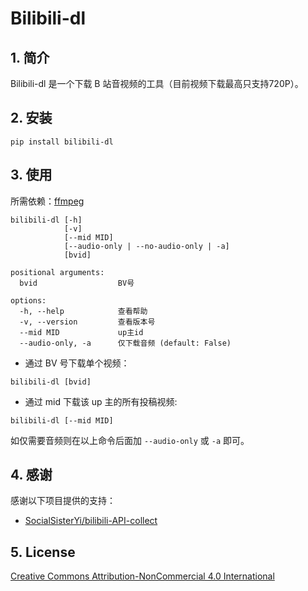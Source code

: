 # Bilibili-dl

## 1. 简介

Bilibili-dl 是一个下载 B 站音视频的工具（目前视频下载最高只支持720P）。

## 2. 安装

```
pip install bilibili-dl
```

## 3. 使用

所需依赖：[ffmpeg](https://ffmpeg.org)

```
bilibili-dl [-h]
            [-v]
            [--mid MID]
            [--audio-only | --no-audio-only | -a]
            [bvid]

positional arguments:
  bvid                  BV号

options:
  -h, --help            查看帮助
  -v, --version         查看版本号
  --mid MID             up主id
  --audio-only, -a      仅下载音频 (default: False)
```

- 通过 BV 号下载单个视频：

```
bilibili-dl [bvid]
```

- 通过 mid 下载该 up 主的所有投稿视频:

```
bilibili-dl [--mid MID]
```
如仅需要音频则在以上命令后面加 `--audio-only` 或 `-a` 即可。

## 4. 感谢

感谢以下项目提供的支持：

- [SocialSisterYi/bilibili-API-collect](https://github.com/SocialSisterYi/bilibili-API-collect)

## 5. License

[Creative Commons Attribution-NonCommercial 4.0 International](LICENSE)
